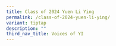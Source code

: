 ```yaml
---
title: Class of 2024 Yuen Li Ying
permalink: /class-of-2024-yuen-li-ying/
variant: tiptap
description: ""
third_nav_title: Voices of YI
---
```

